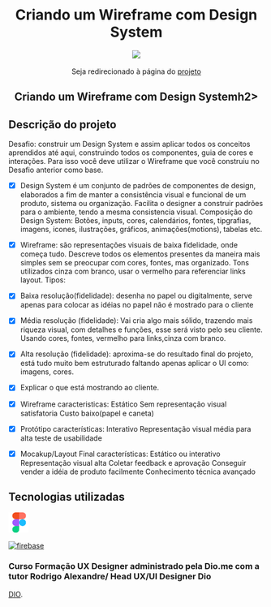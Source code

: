 <p> <h1 align="center">Criando um Wireframe com Design System</h1></p>
 
 
 <p align="center">
    <img width="700" src="https://github.com/SuellenDiass/wireframe-media-fidelidade/assets/102911341/d1b888a3-7b0b-4bfb-912e-73863807633f">
</p>

<p align="center">Seja redirecionado à página do 
<a href="https://github-production-user-asset-6210df.s3.amazonaws.com/102911341/240341241-d1b888a3-7b0b-4bfb-912e-73863807633f.png" target="_blank">projeto</a></p>

<p> <h2 align="center">Criando um Wireframe com Design Systemh2></p>

## Descrição do projeto 

<p align="justify">

 Desafio: construir um Design System e assim aplicar todos os conceitos aprendidos até aqui, construindo todos os componentes, guia de cores e interações. Para isso você deve utilizar o Wireframe que você construiu no Desafio anterior como base. 
  
- [x] Design System  é um conjunto de padrões de componentes de design, elaborados a fim de manter a consistência visual e funcional de um produto, sistema ou organização. Facilita o designer a construir padrões para o ambiente, tendo a mesma consistencia visual.
Composição do Design System: Botões, inputs, cores, calendários, fontes, tipgrafias, imagens, icones, ilustrações, gráficos, animações(motions), tabelas etc.



- [x] Wireframe: são representações visuais de baixa fidelidade, onde começa tudo. Descreve todos os elementos presentes da maneira mais simples sem se preocupar com cores, fontes, mas organizado. Tons utilizados cinza com branco, usar o vermelho para referenciar links layout.
Tipos:
  
- [x] Baixa resolução(fidelidade): desenha no papel ou digitalmente, serve apenas para colocar as idéias no papel não é mostrado para o cliente
  
- [x] Média resolução (fidelidade): Vai cria algo mais sólido, trazendo mais riqueza visual, com detalhes e funções, esse será visto pelo seu cliente. Usando cores, fontes, vermelho para links,cinza com branco.
  
- [x] Alta resolução (fidelidade): aproxima-se do resultado final do projeto, está tudo muito bem estruturado faltando apenas aplicar o UI como: imagens, cores.

- [x] Explicar o que está mostrando ao cliente.
  
- [x] Wireframe caracteristicas:
Estático
Sem representação visual satisfatoria
Custo baixo(papel e caneta)


- [x] Protótipo características:
Interativo
Representação visual média para alta
teste de usabilidade
  
- [x] Mocakup/Layout Final características:
Estático ou interativo
Representação visual alta
Coletar feedback e aprovação
Conseguir vender a idéia de produto facilmente
Conhecimento técnica avançado
###

## Tecnologias utilizadas

<a href="#" target="_blank"> <img src="https://raw.githubusercontent.com/devicons/devicon/master/icons/figma/figma-original.svg" alt="html" width="40" height="40"/> </a> 



<a href="#" target="_blank"> <img src="https://camo.githubusercontent.com/ee5225ba7c4338f1a1c10121ec32c396e1a4a2f5b0b58b6afd6d5c56ff5d6196/68747470733a2f2f63646e2e6a7364656c6976722e6e65742f67682f64657669636f6e732f64657669636f6e2f69636f6e732f7673636f64652f7673636f64652d6f726967696e616c2d776f72646d61726b2e737667" alt="firebase" width="40" height="40"/> </a>

###


### Curso Formação UX Designer administrado pela Dio.me com a tutor Rodrigo Alexandre/ Head UX/UI Designer Dio

 [DIO](https://www.dio.me/).
